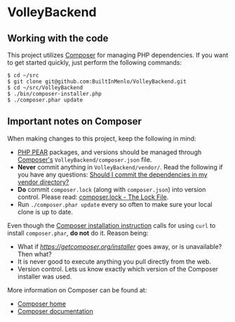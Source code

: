 # VolleyBackend

## Working with the code

This project utilizes [Composer][composer home] for managing PHP dependencies.  If you want to get started quickly,
just perform the following commands:

    $ cd ~/src
    $ git clone git@github.com:BuiltInMenlo/VolleyBackend.git
    $ cd ~/src/VolleyBackend
    $ ./bin/composer-installer.php
    $ ./composer.phar update


## Important notes on Composer

When making changes to this project, keep the following in mind:

- [PHP PEAR][php pear] packages, and versions should be managed through [Composer's][composer home]
  `VolleyBackend/composer.json` file.
- __Never__ commit anything in `VolleyBackend/vendor/`.  Read the following if you have any questions: [Should I
  commit the dependencies in my vendor directory?][composer vendor commit]
- __Do__ commit `composer.lock` (along with `composer.json`) into version control.  Please read: [composer.lock - The
  Lock File][composer composer.lock].
- Run `./composer.phar update` every so often to make sure your local clone is up to date.

Even though the [Composer installation instruction][composer install doc] calls for using `curl` to install
`composer.phar`, __do not__ do it.  Reason being:

- What if _https://getcomposer.org/installer_ goes away, or is unavailable?  Then what?
- It is never good to execute anything you pull directly from the web.
- Version control.  Lets us know exactly which version of the Composer installer was used.

More information on Composer can be found at:

- [Composer home][composer home]
- [Composer documentation][composer doc]


[composer home]: https://getcomposer.org/
[composer doc]: https://getcomposer.org/doc/
[composer install doc]: https://getcomposer.org/doc/01-basic-usage.md#installation
[composer vendor commit]: https://getcomposer.org/doc/faqs/should-i-commit-the-dependencies-in-my-vendor-directory.md
[composer composer.lock]: https://getcomposer.org/doc/01-basic-usage.md#composer-lock-the-lock-file

[php pear]: http://pear.php.net/

